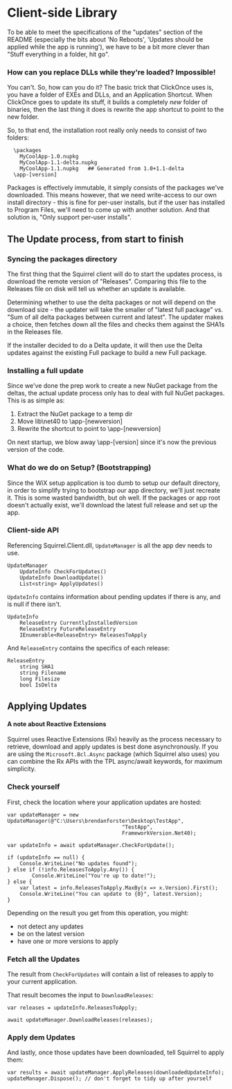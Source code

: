 # Client-side Library

To be able to meet the specifications of the "updates" section of the README
(especially the bits about 'No Reboots', 'Updates should be applied while the
app is running'), we have to be a bit more clever than "Stuff everything in a
folder, hit go".

### How can you replace DLLs while they're loaded? Impossible!

You can't. So, how can you do it? The basic trick that ClickOnce uses is, you
have a folder of EXEs and DLLs, and an Application Shortcut. When ClickOnce
goes to update its stuff, it builds a completely *new* folder of binaries,
then the last thing it does is rewrite the app shortcut to point to the new
folder.

So, to that end, the installation root really only needs to consist of two
folders:

```
  \packages
    MyCoolApp-1.0.nupkg
    MyCoolApp-1.1-delta.nupkg
    MyCoolApp-1.1.nupkg   ## Generated from 1.0+1.1-delta
  \app-[version]
```

Packages is effectively immutable, it simply consists of the packages we've
downloaded. This means however, that we need write-access to our own install
directory - this is fine for per-user installs, but if the user has installed
to Program Files, we'll need to come up with another solution. And that
solution is, "Only support per-user installs".

## The Update process, from start to finish

### Syncing the packages directory

The first thing that the Squirrel client will do to start the updates process, is
download the remote version of "Releases". Comparing this file to the Releases
file on disk will tell us whether an update is available.

Determining whether to use the delta packages or not will depend on the
download size - the updater will take the smaller of "latest full package" vs.
"Sum of all delta packages between current and latest". The updater makes a
choice, then fetches down all the files and checks them against the SHA1s in
the Releases file.

If the installer decided to do a Delta update, it will then use the Delta
updates against the existing Full package to build a new Full package.

### Installing a full update

Since we've done the prep work to create a new NuGet package from the deltas,
the actual update process only has to deal with full NuGet packages. This is
as simple as:

1. Extract the NuGet package to a temp dir
1. Move lib\net40 to \app-[newversion]
1. Rewrite the shortcut to point to \app-[newversion]

On next startup, we blow away \app-[version] since it's now the previous
version of the code.

### What do we do on Setup? (Bootstrapping)

Since the WiX setup application is too dumb to setup our default directory, in
order to simplify trying to bootstrap our app directory, we'll just recreate
it. This is some wasted bandwidth, but oh well. If the packages or app root
doesn't actually exist, we'll download the latest full release and set up the
app.

### Client-side API

Referencing Squirrel.Client.dll, `UpdateManager` is all the app dev needs to use.

    UpdateManager
        UpdateInfo CheckForUpdates()
        UpdateInfo DownloadUpdate()
        List<string> ApplyUpdates()

`UpdateInfo` contains information about pending updates if there is
any, and is null if there isn't.

    UpdateInfo
        ReleaseEntry CurrentlyInstalledVersion
        ReleaseEntry FutureReleaseEntry
        IEnumerable<ReleaseEntry> ReleasesToApply

And `ReleaseEntry` contains the specifics of each release:

    ReleaseEntry
        string SHA1
        string Filename
        long Filesize
        bool IsDelta

## Applying Updates

#### A note about Reactive Extensions

Squirrel uses Reactive Extensions (Rx) heavily as the process necessary to
retrieve, download and apply updates is best done asynchronously. If you
are using the `Microsoft.Bcl.Async` package (which Squirrel also uses) you
can combine the Rx APIs with the TPL async/await keywords, for maximum
simplicity.

### Check yourself

First, check the location where your application updates are hosted:

```
var updateManager = new UpdateManager(@"C:\Users\brendanforster\Desktop\TestApp",
                                     "TestApp",
                                     FrameworkVersion.Net40);

var updateInfo = await updateManager.CheckForUpdate();

if (updateInfo == null) {
    Console.WriteLine("No updates found");
} else if (!info.ReleasesToApply.Any()) {
        Console.WriteLine("You're up to date!");
} else {
    var latest = info.ReleasesToApply.MaxBy(x => x.Version).First();
    Console.WriteLine("You can update to {0}", latest.Version);
}
```

Depending on the result you get from this operation, you might:

 - not detect any updates
 - be on the latest version
 - have one or more versions to apply

### Fetch all the Updates

The result from `CheckForUpdates` will contain a list of releases to apply to
your current application.

That result becomes the input to `DownloadReleases`:

```
var releases = updateInfo.ReleasesToApply;

await updateManager.DownloadReleases(releases);
```

### Apply dem Updates

And lastly, once those updates have been downloaded, tell Squirrel to apply them:

```
var results = await updateManager.ApplyReleases(downloadedUpdateInfo);
updateManager.Dispose(); // don't forget to tidy up after yourself
```

